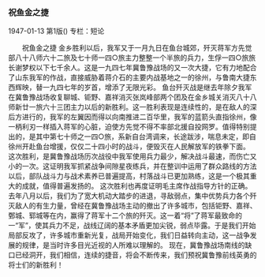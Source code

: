 ### 祝鱼金之捷

1947-01-13
第1版()
专栏：短论

　　祝鱼金之捷
    金乡胜利以后，我军又于一月九日在鱼台城郊，歼灭蒋军方先觉部八十八师六十二旅及七十师一四○旅主力整整一个半旅的兵力，生俘一四○旅旅长谢梦权以下七千余人。这是一九四七年冀鲁豫战场的又一次大捷，它有力地配合了山东我军的作战，直接威胁着蒋介石的主要内战基地之一的徐州，与鲁南大捷东西辉映，替一九四七年的岁首，增添了无限光彩。
    鱼台歼灭战是继去年除夕我军在冀鲁豫战场收复聊城、钜野、嘉祥消灭张岚峰部两个团及在金乡城关消灭八十八师新廿一旅六十三团主力以后的新胜利。这一胜利表现是连续性的，是在敌人的深后方进行的，我军的左翼因而得以向南推进二百华里，我军的蓝箭头直指徐州，像一柄利刃一样插入蒋军的心脏，迫使方先觉不得不率部北援自投网罗。值得特别提出的，是其中第七十师之一四○旅，系新自台湾调来，长途跋涉，喘息未定，即自徐州开赴鱼台增援，仅仅二十四小时的战斗，便毁灭在人民解放军的铁拳下面。
    这次胜利，是冀鲁豫战场历次战役中我军使用兵力最少，解决战斗最速，而伤亡又小的一次。这证明我军抓紧战争间隙星夜练兵，并在整训中运用了群众路线的方法以后，部队战斗力与战术素养已普遍提高，村落战斗已更加熟练，这是一个极其重大的成就，值得普遍发扬的。
    这次胜利也再度证明毛主席作战指导方针的正确。去年八月以后，我们为了宽大机动大踏步的进退，寻敌弱点，集中优势兵力各个歼灭敌人的有生力量，曾经在冀鲁豫战场主动的撤出了许多城市，包括钜野、嘉祥、鄄城、郓城等在内，赢得了蒋军十二个旅的歼灭。这一着“将”了蒋军最致命的一“军”，使其兵力不足，战线辽阔的基本矛盾更加尖锐，弱点毕露。于是我们开始局部反攻了，许多城市重新光复，战局开始变化，我们日益转向主动，这一战争发展的规律，是当时许多目光近视的人所难以理解的。
    现在，冀鲁豫战场南线的缺口已经洞开，我们相信，连续的捷音，将会不断传来，我们预祝冀鲁豫前线英勇的将士们的新胜利！
